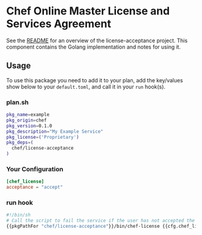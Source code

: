 # Chef Online Master License and Services Agreement
See the [README](../../README.md) for an overview of the license-acceptance project. This component contains the Golang
implementation and notes for using it.

## Usage
To use this package you need to add it to your plan, add the key/values show below to your `default.toml`, and call it
in your `run` hook(s).

### plan.sh
```bash
pkg_name=example
pkg_origin=chef
pkg_version=0.1.0
pkg_description="My Example Service"
pkg_license=('Proprietary')
pkg_deps=(
  chef/license-acceptance
)
```

### Your Configuration
```toml
[chef_license]
acceptance = "accept"
```

### run hook
```sh
#!/bin/sh
# Call the script to fail the service if the user has not accepted the license
{{pkgPathFor "chef/license-acceptance"}}/bin/chef-license {{cfg.chef_license.acceptance}} {{pkg.origin}}/{{pkg.name}} {{pkg.version}}
```
